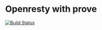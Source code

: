 # Openresty with prove

[![Build Status](https://travis-ci.org/imega-docker/openresty-prove.svg?branch=master)](https://travis-ci.org/imega-docker/openresty-prove)

